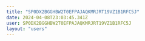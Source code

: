 ```yaml
---
title: "SP0DX2BGGHBW2T0EFPAJAQKMRJRT19VZ1B1RFC5J"
date: 2024-04-08T23:03:45.341Z
user: SP0DX2BGGHBW2T0EFPAJAQKMRJRT19VZ1B1RFC5J
layout: "users"
---
```

    